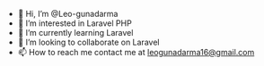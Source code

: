 - 👋 Hi, I’m @Leo-gunadarma
- 👀 I’m interested in Laravel PHP
- 🌱 I’m currently learning Laravel
- 💞️ I’m looking to collaborate on Laravel
- 📫 How to reach me contact me at leogunadarma16@gmail.com

<!---
Leo-gunadarma/Leo-gunadarma is a ✨ special ✨ repository because its `README.md` (this file) appears on your GitHub profile.
You can click the Preview link to take a look at your changes.
--->
